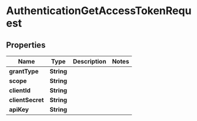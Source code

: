 

# AuthenticationGetAccessTokenRequest


## Properties

| Name | Type | Description | Notes |
|------------ | ------------- | ------------- | -------------|
|**grantType** | **String** |  |  |
|**scope** | **String** |  |  |
|**clientId** | **String** |  |  |
|**clientSecret** | **String** |  |  |
|**apiKey** | **String** |  |  |



